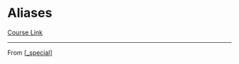 # Aliases
[Course Link]()

----------------------------------------------------------------
From [[_special]]

[//begin]: # "Autogenerated link references for markdown compatibility"
[_special]: _special "Special"
[//end]: # "Autogenerated link references"
